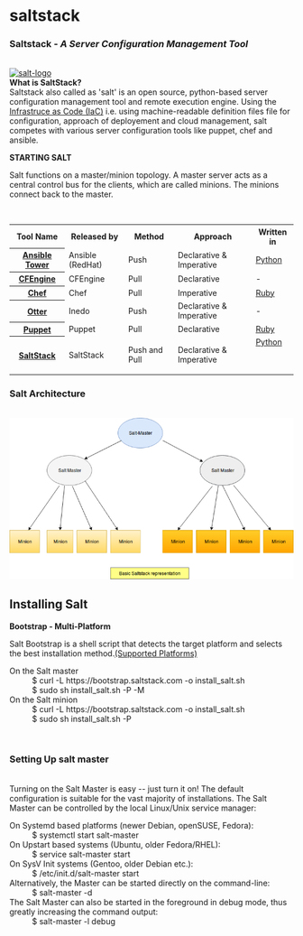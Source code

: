 # saltstack

<h3>Saltstack - <i> A Server Configuration Management Tool</i></h3><br />
<a href='https://docs.saltstack.com/en/latest'><img src='http://saltstack.com/wp-content/uploads/2014/12/saltStack_horizontal_dark_800x251.png' alt='salt-logo' height='40px' width='80px'/></a><br />
<b>What is SaltStack? </b><br />
Saltstack also called as 'salt' is an open source, python-based server configuration management tool and remote execution engine. Using the <a href='https://en.wikipedia.org/wiki/Infrastructure_as_Code'>Infrastruce as Code (IaC)</a> i.e. using machine-readable definition files file for configuration, approach of deployement and cloud management, salt competes with various server configuration tools like puppet, chef and ansible.<br />

<b>STARTING SALT</b>
<p>Salt functions on a master/minion topology. A master server acts as a central control bus for the clients, which are called minions. The minions connect back to the master.</p><br />
<table class="wikitable">
<tr>
<th>Tool Name</th>
<th>Released by</th>
<th>Method</th>
<th>Approach</th>
<th>Written in</th>
</tr>
<tr>
<th><a href="https://en.wikipedia.org/wiki/Ansible_(software)" title="Ansible (software)">Ansible Tower</a></th>
<td>Ansible (RedHat)</td>
<td>Push</td>
<td>Declarative &amp; Imperative</td>
<td><a href="https://en.wikipedia.org/wiki/Python_(programming_language)" title="Python (programming language)">Python</a></td>
</tr>
<tr>
<th><a href="https://en.wikipedia.org/wiki/CFEngine" title="CFEngine">CFEngine</a></th>
<td>CFEngine</td>
<td>Pull</td>
<td>Declarative</td>
<td>-</td>
</tr>
<tr>
<th><a href="https://en.wikipedia.org/wiki/Chef_(software)" title="Chef (software)">Chef</a></th>
<td>Chef</td>
<td>Pull</td>
<td>Imperative</td>
<td><a href="https://en.wikipedia.org/wiki/Ruby" title="Ruby">Ruby</a></td>
</tr>
<tr>
<th><a href="https://en.wikipedia.org/wiki/Otter_(software)" title="Otter (software)">Otter</a></th>
<td>Inedo</td>
<td>Push</td>
<td>Declarative &amp; Imperative</td>
<td>-</td>
</tr>
<tr>
<th><a href="https://en.wikipedia.org/wiki/Puppet_(software)" title="Puppet (software)">Puppet</a></th>
<td>Puppet</td>
<td>Pull</td>
<td>Declarative</td>
<td><a href="https://en.wikipedia.org/wiki/Ruby" title="Ruby">Ruby</a></td>
</tr>
<tr>
<th><a href="https://en.wikipedia.org/wiki/SaltStack" class="mw-redirect" title="SaltStack">SaltStack</a></th>
<td>SaltStack</td>
<td>Push and Pull</td>
<td>Declarative &amp; Imperative</td>
<td><a href="https://en.wikipedia.org/wiki/Python_(programming_language)" title="Python (programming language)">Python</a>
<p><br /></p>
</td>
</tr>
</table>

<h3>Salt Architecture</h3><br />
<img src='https://github.com/shaktigupta200/saltstack/blob/master/saltstack%20workflow.png' alt='salt architecture' />
<br/>
<h2>Installing Salt</h2>
<b>Bootstrap - Multi-Platform</b></br>
<p>Salt Bootstrap is a shell script that detects the target platform and selects the best installation method.<a href='https://docs.saltstack.com/en/latest/topics/tutorials/salt_bootstrap.html#supported-operating-systems' target="_blank">(Supported Platforms)</a>

<dl>
  <dt>On the Salt master</dt>
  <dd>$ curl -L https://bootstrap.saltstack.com -o install_salt.sh</dd>
  <dd>$ sudo sh install_salt.sh -P -M</dd>
  <dt>On the Salt minion</dt>
  <dd>$ curl -L https://bootstrap.saltstack.com -o install_salt.sh</dd>
  <dd>$ sudo sh install_salt.sh -P</dd>
</dl>
</p>
<br />
<h3>Setting Up salt master</h3><br />
Turning on the Salt Master is easy -- just turn it on! The default configuration is suitable for the vast majority of installations. The Salt Master can be controlled by the local Linux/Unix service manager:
<dl>
<dt>On Systemd based platforms (newer Debian, openSUSE, Fedora):</dt>
<dd>$ systemctl start salt-master</dd>
<dt>On Upstart based systems (Ubuntu, older Fedora/RHEL):</dt>
<dd>$ service salt-master start</dd>
<dt>On SysV Init systems (Gentoo, older Debian etc.):</dt>
<dd>$ /etc/init.d/salt-master start</dd>
<dt>Alternatively, the Master can be started directly on the command-line:</dt>
<dd>$ salt-master -d</dd>
<dt>The Salt Master can also be started in the foreground in debug mode, thus greatly increasing the command output:</dt>
<dd>$ salt-master -l debug</dd>
</dl>

